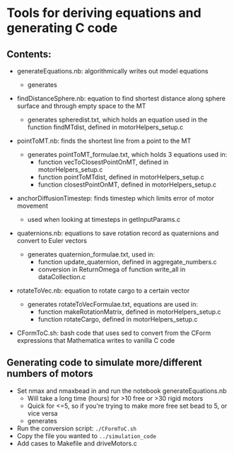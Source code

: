 # Tools for deriving equations and generating C code

## Contents:

* generateEquations.nb: algorithmically writes out model equations
    * generates
* findDistanceSphere.nb: equation to find shortest distance along sphere surface and through empty space to the MT
    * generates spheredist.txt, which holds an equation used in the function findMTdist, defined in motorHelpers_setup.c
* pointToMT.nb: finds the shortest line from a point to the MT
    * generates pointToMT_formulae.txt, which holds 3 equations used in:
        * function vecToClosestPointOnMT, defined in motorHelpers_setup.c
        * function pointToMTdist, defined in motorHelpers_setup.c
        * function closestPointOnMT, defined in motorHelpers_setup.c
* anchorDiffusionTimestep: finds timestep which limits error of motor movement
    * used when looking at timesteps in getInputParams.c
* quaternions.nb: equations to save rotation record as quaternions and convert to Euler vectors
    * generates quaternion_formulae.txt, used in:
        * function update_quaternion, defined in aggregate_numbers.c
        * conversion in ReturnOmega of function write_all in dataCollection.c
* rotateToVec.nb: equation to rotate cargo to a certain vector
    * generates rotateToVecFormulae.txt, equations are used in:
        * function makeRotationMatrix, defined in motorHelpers_setup.c
        * function rotateCargo, defined in motorHelpers_setup.c

* CFormToC.sh: bash code that uses sed to convert from the CForm expressions that Mathematica writes to vanilla C code

## Generating code to simulate more/different numbers of motors

* Set nmax and nmaxbead in and run the notebook generateEquations.nb
    * Will take a long time (hours) for >10 free or >30 rigid motors
    * Quick for <=5, so if you're trying to make more free set bead to 5, or vice versa
    * generates
* Run the conversion script: ```./CFormToC.sh```
* Copy the file you wanted to ```../simulation_code```
* Add cases to Makefile and driveMotors.c
